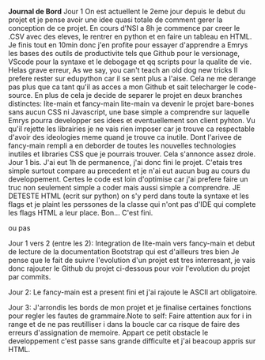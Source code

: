 **Journal de Bord**
Jour 1
On est actuellent le 2eme jour depuis le debut du projet et je pense avoir une idee quasi totale de comment gerer la conception de ce projet.
En cours d'NSI a 8h je commence par creer le .CSV avec des eleves, le rentrer en python et en faire un tableau en HTML.
Je finis tout en 10min donc j'en profite pour essayer d'apprendre a Emrys les bases des outils de productivite tels que Github pour le versionage, VScode pour la syntaxe et le debogage et qq scripts pour la qualite de vie.
Helas grave erreur, As we say, you can't teach an old dog new tricks
Il prefere rester sur edupython car il se sent plus a l'aise. Cela ne me derange pas plus que ca tant qu'il as acces a mon Github et sait telecharger le code-source.
En plus de cela je decide de separer le projet en deux branches distinctes:
lite-main et fancy-main 
lite-main va devenir le projet bare-bones sans aucun CSS ni Javascript, une base simple a comprendre sur laquelle Emrys pourra developper ses idees et eventuellement son client pyhton.
Vu qu'il rejette les librairies je ne vais rien imposer car je trouve ca respectable d'avoir des ideologies meme quand je trouve ca inutile.
Dont l'arivee de fancy-main rempli a en deborder de toutes les nouvelles technologies inutiles et libraries CSS que je pourrais trouver.
Cela s'annonce assez drole.
Jour 1 bis.
J'ai eut 1h de permanence, j'ai donc fini le projet.
C'etais tres simple surtout compare au precedent et je n'ai eut aucun bug au cours du developpement.
Certes le code est loin d'optimise car j'ai prefere faire un truc non seulement simple a coder mais aussi simple a comprendre.
JE DETESTE HTML (ecrit sur python) on s'y perd dans toute la syntaxe et les flags et je plaint les perssones de la classe qui n'ont pas d'IDE qui complete les flags HTML a leur place. 
Bon... C'est fini.

ou pas

Jour 1 vers 2 (entre les 2):
Integration de lite-main vers fancy-main et debut de lecture de la documentation Bootstrap qui est d'ailleurs tres bien
Je pense que le fait de suivre l'evolution d'un projet est tres interresant, je vais donc rajouter le Github du projet ci-dessous pour voir l'evolution du projet par commits.

Jour 2:
Le fancy-main est a present fini et j'ai rajoute le ASCII art obligatoire.

Jour 3:
J'arrondis les bords de mon projet et je finalise certaines fonctions pour regler les fautes de grammaire.Note to self: Faire attention aux for i in range et de ne pas reutilliser i dans la boucle car ca risque de faire des erreurs d'assignation de memoire. Appart ce petit obstacle le developpement c'est passe sans grande difficulte et j'ai beacoup appris sur HTML.